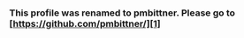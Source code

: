 ### This profile was renamed to pmbittner. Please go to [https://github.com/pmbittner/][1]

[1]: https://github.com/pmbittner/
